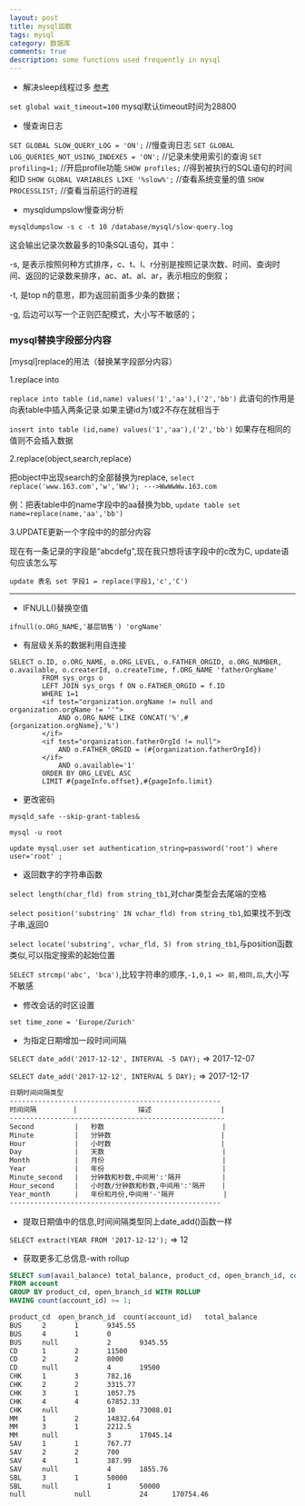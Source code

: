 ```yaml
---
layout: post
title: mysql函数
tags: mysql
category: 数据库
comments: true
description: some functions used frequently in mysql
---
```


- 解决sleep线程过多 [参考](http://www.cnblogs.com/wajika/p/6763181.html)

`set global wait_timeout=100` mysql默认timeout时间为28800

- 慢查询日志

`SET GLOBAL SLOW_QUERY_LOG = 'ON';` //慢查询日志
`SET GLOBAL LOG_QUERIES_NOT_USING_INDEXES = 'ON';`  //记录未使用索引的查询
`SET profiling=1;`  //开启profile功能
`SHOW profiles;`    //得到被执行的SQL语句的时间和ID
`SHOW GLOBAL VARIABLES LIKE '%slow%';`  //查看系统变量的值
`SHOW PROCESSLIST;` //查看当前运行的进程

- mysqldumpslow慢查询分析

`mysqldumpslow -s c -t 10 /database/mysql/slow-query.log`

这会输出记录次数最多的10条SQL语句，其中：

-s, 是表示按照何种方式排序，c、t、l、r分别是按照记录次数、时间、查询时间、返回的记录数来排序，ac、at、al、ar，表示相应的倒叙；

-t, 是top n的意思，即为返回前面多少条的数据；

-g, 后边可以写一个正则匹配模式，大小写不敏感的；

### mysql替换字段部分内容

[mysql]replace的用法（替换某字段部分内容）

1.replace into

`replace into table (id,name) values('1','aa'),('2','bb')`
此语句的作用是向表table中插入两条记录.如果主键id为1或2不存在就相当于

`insert into table (id,name) values('1','aa'),('2','bb')`
如果存在相同的值则不会插入数据

2.replace(object,search,replace)

把object中出现search的全部替换为replace,
`select replace('www.163.com','w','Ww'); --->WwWwWw.163.com`

例：把表table中的name字段中的aa替换为bb,
`update table set name=replace(name,'aa','bb')`

3.UPDATE更新一个字段中的的部分内容

现在有一条记录的字段是“abcdefg",现在我只想将该字段中的c改为C, update语句应该怎么写

`update 表名 set 字段1 = replace(字段1,'c','C')`

<!--more-->
<!--more-->

------------

- IFNULL()替换空值

`ifnull(o.ORG_NAME,'基层销售') 'orgName'`

- 有层级关系的数据利用自连接

```
SELECT o.ID, o.ORG_NAME, o.ORG_LEVEL, o.FATHER_ORGID, o.ORG_NUMBER, o.available, o.createrId, o.createTime, f.ORG_NAME 'fatherOrgName'
        FROM sys_orgs o
        LEFT JOIN sys_orgs f ON o.FATHER_ORGID = f.ID
        WHERE 1=1
        <if test="organization.orgName != null and organization.orgName != ''">
            AND o.ORG_NAME LIKE CONCAT('%',#{organization.orgName},'%')
        </if>
        <if test="organization.fatherOrgId != null">
            AND o.FATHER_ORGID = (#{organization.fatherOrgId})
        </if>
            AND o.available='1'
        ORDER BY ORG_LEVEL ASC
        LIMIT #{pageInfo.offset},#{pageInfo.limit}
```

- 更改密码

`mysqld_safe --skip-grant-tables&`

`mysql -u root`

`update mysql.user set authentication_string=password('root') where user='root' ;`

- 返回数字的字符串函数

`select length(char_fld) from string_tb1`,对char类型会去尾端的空格

`select position('substring' IN vchar_fld) from string_tb1`,如果找不到改子串,返回0

`select locate('substring', vchar_fld, 5) from string_tb1`,与position函数类似,可以指定搜索的起始位置

`SELECT strcmp('abc', 'bca')`,比较字符串的顺序,`-1,0,1 => 前,相同,后`,大小写不敏感

- 修改会话的时区设置

`set time_zone = 'Europe/Zurich'`

- 为指定日期增加一段时间间隔

`SELECT date_add('2017-12-12', INTERVAL -5 DAY);` => 2017-12-07

`SELECT date_add('2017-12-12', INTERVAL 5 DAY);`  => 2017-12-17

```markdown
日期时间间隔类型
----------------------------------------------------
时间间隔         |               描述                 |
-----------------------------------------------------
Second          |   秒数                             |
Minute          |   分钟数                           |
Hour            |   小时数                           |
Day             |   天数                             |
Month           |   月份                             |
Year            |   年份                             |
Minute_second   |   分钟数和秒数,中间用':'隔开          |
Hour_second     |   小时数/分钟数和秒数,中间用':'隔开    |
Year_month      |   年份和月份,中间用'-'隔开            |
----------------------------------------------------
```

- 提取日期值中的信息,时间间隔类型同上date_add()函数一样

`SELECT extract(YEAR FROM '2017-12-12');` => 12

- 获取更多汇总信息-with rollup

```SQL
SELECT sum(avail_balance) total_balance, product_cd, open_branch_id, count(account_id)
FROM account
GROUP BY product_cd, open_branch_id WITH ROLLUP
HAVING count(account_id) >= 1;
```

```markdown
product_cd  open_branch_id  count(account_id)   total_balance
BUS		2		1		9345.55
BUS		4		1		0
BUS		null	        2		9345.55
CD		1		2		11500
CD		2		2		8000
CD		null	        4		19500
CHK		1		3		782.16
CHK		2		2		3315.77
CHK		3		1		1057.75
CHK		4		4		67852.33
CHK		null	        10		73008.01
MM		1		2		14832.64
MM		3		1		2212.5
MM		null	        3		17045.14
SAV		1		1		767.77
SAV		2		2		700
SAV		4		1		387.99
SAV		null	        4		1855.76
SBL		3		1		50000
SBL		null	        1		50000
null	        null	        24		170754.46		
```